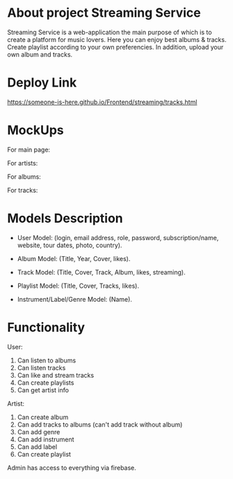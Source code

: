# About project Streaming Service
Streaming Service is a web-application the main purpose of which is to create a platform for music lovers. Here you can enjoy best albums & tracks. Create playlist according to your own preferencies. In addition, upload your own album and tracks.

# Deploy Link
https://someone-is-here.github.io/Frontend/streaming/tracks.html

# MockUps
For main page:

For artists:

For albums:

For tracks:


#
# Models Description
- User Model: (login, email address, role, password, subscription/name, website, tour dates, photo, country).

- Album Model: (Title, Year, Cover, likes).

- Track Model: (Title, Cover, Track, Album, likes, streaming).

- Playlist Model: (Title, Cover, Tracks, likes).

- Instrument/Label/Genre Model: (Name).

# Functionality

User: 
1. Can listen to albums
2. Can listen tracks
3. Can like and stream tracks
4. Can create playlists 
6. Can get artist info

Artist:
1. Can create album
2. Can add tracks to albums (can't add track without album)
4. Can add genre
5. Can add instrument
6. Can add label
7. Can create playlist

Admin has access to everything via firebase.

